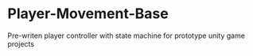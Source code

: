 # Player-Movement-Base
Pre-writen player controller with state machine for prototype unity game projects
